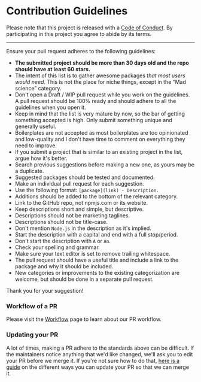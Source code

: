# Contribution Guidelines

Please note that this project is released with a [Code of Conduct](code-of-conduct.md). By participating in this project you agree to abide by its terms.

---

Ensure your pull request adheres to the following guidelines:

- **The submitted project should be more than 30 days old and the repo should have at least 60 stars.**
- The intent of this list is to gather awesome packages *that most users would need*. This is not the place for niche things, except in the “Mad science” category.
- Don't open a Draft / WIP pull request while you work on the guidelines. A pull request should be 100% ready and should adhere to all the guidelines when you open it.
- Keep in mind that the list is very mature by now, so the bar of getting something accepted is high. Only submit something unique and generally useful.
- Boilerplates are not accepted as most boilerplates are too opinionated and low-quality and I don't have time to comment on everything they need to improve.
- If you submit a project that is similar to an existing project in the list, argue how it's better.
- Search previous suggestions before making a new one, as yours may be a duplicate.
- Suggested packages should be tested and documented.
- Make an individual pull request for each suggestion.
- Use the following format: `[package](link) - Description.`
- Additions should be added to the bottom of the relevant category.
- Link to the GitHub repo, not npmjs.com or its website.
- Keep descriptions short and simple, but descriptive.
- Descriptions should not be marketing taglines.
- Descriptions should not be title-case.
- Don't mention `Node.js` in the description as it's implied.
- Start the description with a capital and end with a full stop/period.
- Don't start the description with `A` or `An`.
- Check your spelling and grammar.
- Make sure your text editor is set to remove trailing whitespace.
- The pull request should have a useful title and include a link to the package and why it should be included.
- New categories or improvements to the existing categorization are welcome, but should be done in a separate pull request.

Thank you for your suggestion!

### Workflow of a PR

Please visit the [Workflow](Workflow.md) page to learn about our PR workflow.

### Updating your PR

A lot of times, making a PR adhere to the standards above can be difficult. If the maintainers notice anything that we'd like changed, we'll ask you to edit your PR before we merge it. If you're not sure how to do that, [here is a guide](https://github.com/RichardLitt/knowledge/blob/master/github/amending-a-commit-guide.md) on the different ways you can update your PR so that we can merge it.
